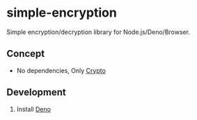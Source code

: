 # simple-encryption

Simple encryption/decryption library for Node.js/Deno/Browser.

## Concept

- No dependencies, Only [Crypto](https://developer.mozilla.org/en-US/docs/Web/API/Crypto)

## Development

1. Install [Deno](https://deno.land/manual@v1.35.0/getting_started/installation)

